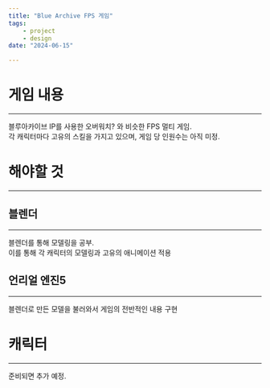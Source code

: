 ```yaml
---
title: "Blue Archive FPS 게임"
tags:
    - project
    - design
date: "2024-06-15"

---
```


# 게임 내용
---
블루아카이브 IP를 사용한 오버워치? 와 비슷한 FPS 멀티 게임.  
각 캐릭터마다 고유의 스킬을 가지고 있으며, 게임 당 인원수는 아직 미정.

# 해야할 것
---

## 블렌더 
--- 
블렌더를 통해 모델링을 공부.  
이를 통해 각 캐릭터의 모델링과 고유의 애니메이션 적용

## 언리얼 엔진5
---
블렌더로 만든 모델을 불러와서 게임의 전반적인 내용 구현  

# 캐릭터 
---
준비되면 추가 예정.
